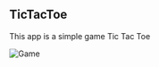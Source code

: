 ## TicTacToe ##
This app is a simple game Tic Tac Toe

<img src="ttt.jpg" alt="Game" title = "Game"/>
